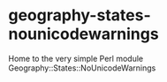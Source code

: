 # geography-states-nounicodewarnings
Home to the very simple Perl module Geography::States::NoUnicodeWarnings

